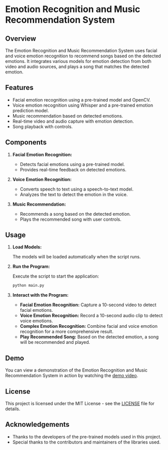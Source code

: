 # Emotion Recognition and Music Recommendation System

## Overview

The Emotion Recognition and Music Recommendation System uses facial and voice emotion recognition to recommend songs based on the detected emotions. It integrates various models for emotion detection from both video and audio sources, and plays a song that matches the detected emotion.

## Features

- Facial emotion recognition using a pre-trained model and OpenCV.
- Voice emotion recognition using Whisper and a pre-trained emotion prediction model.
- Music recommendation based on detected emotions.
- Real-time video and audio capture with emotion detection.
- Song playback with controls.

## Components

1. **Facial Emotion Recognition:**
   - Detects facial emotions using a pre-trained model.
   - Provides real-time feedback on detected emotions.

2. **Voice Emotion Recognition:**
   - Converts speech to text using a speech-to-text model.
   - Analyzes the text to detect the emotion in the voice.

3. **Music Recommendation:**
   - Recommends a song based on the detected emotion.
   - Plays the recommended song with user controls.

## Usage

1. **Load Models:**

    The models will be loaded automatically when the script runs.

2. **Run the Program:**

    Execute the script to start the application:

    ```bash
    python main.py
    ```

3. **Interact with the Program:**

    - **Facial Emotion Recognition:** Capture a 10-second video to detect facial emotions.
    - **Voice Emotion Recognition:** Record a 10-second audio clip to detect voice emotions.
    - **Complex Emotion Recognition:** Combine facial and voice emotion recognition for a more comprehensive result.
    - **Play Recommended Song:** Based on the detected emotion, a song will be recommended and played.

## Demo

You can view a demonstration of the Emotion Recognition and Music Recommendation System in action by watching the [demo video](https://github.com/satyam9k/EmotionResponsive/blob/main/demo.mp4).


## License

This project is licensed under the MIT License - see the [LICENSE](LICENSE) file for details.

## Acknowledgements

- Thanks to the developers of the pre-trained models used in this project.
- Special thanks to the contributors and maintainers of the libraries used.

